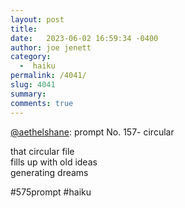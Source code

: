 ```yaml
---
layout: post
title:  
date:   2023-06-02 16:59:34 -0400
author: joe jenett
category:
  -  haiku
permalink: /4041/
slug: 4041
summary: 
comments: true
---
```

<p>
<a href="https://toot.community/@aethelshane/110474193576703007">@aethelshane</a>: prompt No. 157- circular
</p>
<p>
that circular file<br>
fills up with old ideas<br>
generating dreams
</p>
<p>
#575prompt #haiku 
</p>

<a href="https://brid.gy/publish/mastodon"></a>